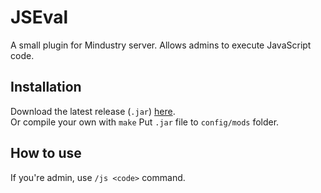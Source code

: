 # JSEval
A small plugin for Mindustry server. Allows admins to execute JavaScript code.

## Installation
Download the latest release (`.jar`) [here](https://github.com/DeltaNedas/JSEval/releases/latest). <br>
Or compile your own with `make`
Put `.jar` file to `config/mods` folder.

## How to use
If you're admin, use `/js <code>` command.
